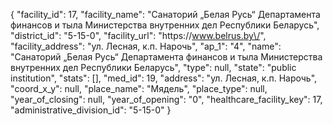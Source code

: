 {
    "facility_id": 17,
    "facility_name": "Санаторий „Белая Русь“ Департамента финансов и тыла Министерства внутренних дел Республики Беларусь",
    "district_id": "5-15-0",
    "facility_url": "https:\/\/www.belrus.by\/",
    "facility_address": "ул. Лесная,  к.п. Нарочь",
    "ap_1": "4",
    "name": "Санаторий „Белая Русь“ Департамента финансов и тыла Министерства внутренних дел Республики Беларусь",
    "type": null,
    "state": "public institution",
    "stats": [],
    "med_id": 19,
    "address": "ул. Лесная,  к.п. Нарочь",
    "coord_x_y": null,
    "place_name": "Мядель",
    "place_type": null,
    "year_of_closing": null,
    "year_of_opening": "0",
    "healthcare_facility_key": 17,
    "administrative_division_id": "5-15-0"
}